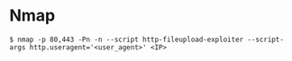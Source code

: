 # Nmap

`$ nmap -p 80,443 -Pn -n --script http-fileupload-exploiter --script-args http.useragent='<user_agent>' <IP>`